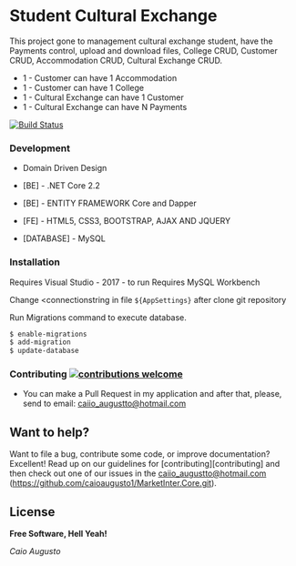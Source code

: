 # Student Cultural Exchange

This project gone to management cultural exchange student, have the Payments control, upload and download files, College CRUD, Customer CRUD, Accommodation CRUD, Cultural Exchange CRUD.

* 1 - Customer can have 1 Accommodation 
* 1 - Customer can have 1 College 
* 1 - Cultural Exchange can have 1 Customer
* 1 - Cultural Exchange can have N Payments 

[![Build Status](https://travis-ci.org/joemccann/dillinger.svg?branch=master)](https://github.com/caioaugusto1/MarketInter.Core.git)

### Development

* Domain Driven Design 

* [BE] - .NET Core 2.2 
* [BE] - ENTITY FRAMEWORK Core and Dapper 
* [FE] - HTML5, CSS3, BOOTSTRAP, AJAX AND JQUERY
* [DATABASE] - MySQL


### Installation

Requires Visual Studio - 2017 - to run
Requires MySQL Workbench 

Change <connectionstring in file `${AppSettings}` after clone git repository

Run Migrations command to execute database.

```sh
$ enable-migrations
$ add-migration
$ update-database
```

### Contributing [![contributions welcome](https://img.shields.io/badge/contributions-welcome-brightgreen.svg?style=flat)](https://github.com/dwyl/esta/issues)
 - You can make a Pull Request in my application and after that, please, send to email: caiio_augustto@hotmail.com
 
## Want to help?

Want to file a bug, contribute some code, or improve documentation? Excellent! Read up on our
guidelines for [contributing][contributing] and then check out one of our issues in the caiio_augustto@hotmail.com (https://github.com/caioaugusto1/MarketInter.Core.git).

License
----


**Free Software, Hell Yeah!**

*Caio Augusto*
